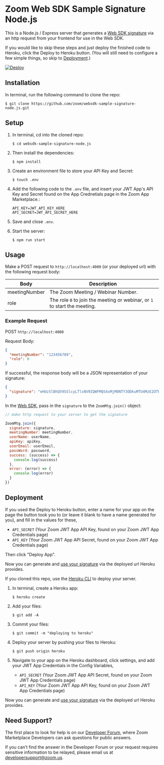 # Zoom Web SDK Sample Signature Node.js

This is a Node.js / Express server that generates a [Web SDK signature](https://marketplace.zoom.us/docs/sdk/native-sdks/web/essential/signature) via an http request from your frontend for use in the Web SDK.

If you would like to skip these steps and just deploy the finished code to Heroku, click the Deploy to Heroku button. (You will still need to configure a few simple things, so skip to [Deployment](#deployment).)

[![Deploy](https://www.herokucdn.com/deploy/button.svg)](https://heroku.com/deploy)

## Installation

In terminal, run the following command to clone the repo:

`$ git clone https://github.com/zoom/websdk-sample-signature-node.js.git`

## Setup

1. In terminal, cd into the cloned repo:

   `$ cd websdk-sample-signature-node.js`

1. Then install the dependencies:

   `$ npm install`

1. Create an environment file to store your API Key and Secret:

   `$ touch .env`

1. Add the following code to the `.env` file, and insert your JWT App's API Key and Secret found on the App Crednetials page in the Zoom App Marketplace.:

   ```
   API_KEY=JWT_API_KEY_HERE
   API_SECRET=JWT_API_SECRET_HERE
   ```

1. Save and close `.env`.

1. Start the server:

   `$ npm run start`

## Usage

Make a POST request to `http://localhost:4000` (or your deployed url) with the following request body:

| Body                   | Description |
| -----------------------|-------------|
| meetingNumber          | The Zoom Meeting / Webinar Number. |
| role                   | The role `0` to join the meeting or webinar, or `1` to start the meeting. |

### Example Request

POST `http://localhost:4000`

Request Body:

```json
{
  "meetingNumber": "123456789",
  "role": 0
}
```

If successful, the response body will be a JSON representation of your signature:

```json
{
  "signature": "eHUzSlBhQV9SSlcyLTlsNV9IQWFMQS4xMjM0NTY3ODkuMTU4MzE2OTUzODc3My4wLkJMNEtiM3FINGx5ZzA1MUZtbGJOcGtPRnlFQS9lQUR2bGllVzJNNGZJeWs9"
}
```

In the [Web SDK](https://marketplace.zoom.us/docs/sdk/native-sdks/web/essential/start-join-meeting), pass in the `signature` to the `ZoomMtg.join()` object:

```js
// make http request to your server to get the signature

ZoomMtg.join({
  signature: signature,
  meetingNumber: meetingNumber,
  userName: userName,
  apiKey: apiKey,
  userEmail: userEmail,
  passWord: password,
  success: (success) => {
    console.log(success)
  },
  error: (error) => {
    console.log(error)
  }
})
```

## Deployment

If you used the Deploy to Heroku button, enter a name for your app on the page the button took you to (or leave it blank to have a name generated for you), and fill in the values for these,

- `API_SECRET` (Your Zoom JWT App API Key, found on your Zoom JWT App Credentials page)
- `API_KEY` (Your Zoom JWT App API Secret, found on your Zoom JWT App Credentials page)

Then click "Deploy App".

Now you can generate and [use your signature](#usage) via the deployed url Heroku provides.

If you cloned this repo, use the [Heroku CLI](https://devcenter.heroku.com/articles/heroku-cli) to deploy your server.

1. In terminal, create a Heroku app:

   `$ heroku create`

1. Add your files:

   `$ git add -A`

1. Commit your files:

   `$ git commit -m "deploying to heroku"`

1. Deploy your server by pushing your files to Heroku:

   `$ git push origin heroku`

1. Navigate to your app on the Heroku dashboard, click settings, and add your JWT App Credentials in the Config Variables,

   - `API_SECRET` (Your Zoom JWT App API Secret, found on your Zoom JWT App Credentials page)
   - `API_KEY` (Your Zoom JWT App API Key, found on your Zoom JWT App Credentials page)

Now you can generate and [use your signature](#usage) via the deployed url Heroku provides.

## Need Support?

The first place to look for help is on our [Developer Forum](https://devforum.zoom.us/), where Zoom Marketplace Developers can ask questions for public answers.

If you can’t find the answer in the Developer Forum or your request requires sensitive information to be relayed, please email us at developersupport@zoom.us.
